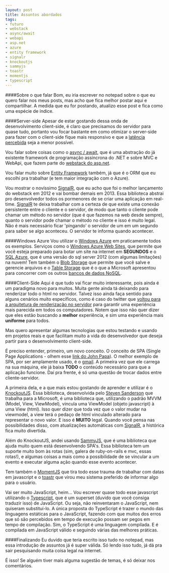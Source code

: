 ```yaml
---
layout: post
title: Assuntos abordados
tags:
- futuro
- webstack
- async/await
- webapi
- asp.net
- azure
- entity framework
- signalr
- knockoutjs
- sammyjs
- toastr
- momentjs
- typescript
---
```


####Sobre o que falar
Bom, eu iria escrever no notepad sobre o que eu quero falar nos meus posts, mas acho que fica melhor postar aqui e compartilhar. A medida que eu for postando, atualizo esse post e fica como uma espécie de índice.<!--break-->

####Server-side
Apesar de estar gostando dessa onda de desenvolvimento client-side, é claro que precisamos do servidor para quase tudo, portanto vou focar bastante em como otimizar o server-side para fazer com o client-side fique mais responsivo e que a [latência percebida](http://www.codeofhonor.com/blog/reducing-perceived-latency) seja a menor possível.

Vou falar sobre coisas como o [async / await](http://msdn.microsoft.com/en-us/library/vstudio/hh191443.aspx), que é uma abstração do já existente framework de programação assíncrona do .NET e sobre MVC e WebApi, que fazem parte do [webstack do asp.net](http://aspnetwebstack.codeplex.com/).

Vou falar muito sobre [Entity Framework](http://entityframework.codeplex.com/) também, já que é o ORM que eu escolhi pra trabalhar (e tem maior integração com o Azure).

Vou mostrar o novíssimo [SignalR](http://www.asp.net/signalr), que eu acho que foi o melhor lançamento do webstack em 2012 e vai bombar demais em 2013. Essa biblioteca abstrai pro desenvolvedor todos os pormenores de se criar uma aplicação em real-time. [SignalR](http://www.asp.net/signalr) te deixa trabalhar com a certeza de que existe uma conexão persistente entre o cliente e o servidor, de modo que tanto o cliente pode chamar um método no servidor (que é que fazemos na web desde sempre), quanto o servidor pode chamar o método no cliente e isso é muito legal. Não é mais necessário ficar 'pingando' o servidor de um em um segundo para saber se algo aconteceu. O servidor te informa quando acontecer.

####Windows Azure
Vou utilizar o [Windows Azure](http://www.windowsazure.com) em praticamente todos os exemplos.
Serviços como o [Windows Azure Web Sites](http://www.windowsazure.com/home/features/web-sites/), que permite que você esteja preparado para botar um site na internet em **SEGUNDOS** e o [SQL Azure](http://www.windowsazure.com/pt-br/home/features/data-management/), que é uma versão do sql server 2012 (com algumas limitações) na nuvem!
Tem também o [Blob Storage](http://www.windowsazure.com/en-us/develop/net/how-to-guides/blob-storage/) que permite que você salve e gerencie arquivos e o [Table Storage](http://www.windowsazure.com/en-us/develop/net/how-to-guides/table-services/) que é o que a Microsoft apresentou para concorrer com os outros [bancos de dados NoSQL](http://nosql-database.org/).

####Client-Side
Aqui é que tudo vai ficar muito interessante, pois ainda é um paradigma novo para muitos. Muita gente ainda tá deixando para renderizar todo o html no servidor. Talvez isso ainda faça sentido para alguns cenários muito específicos, como é caso do twitter que [voltou para a arquitetura de renderização no servidor](http://engineering.twitter.com/2012/05/improving-performance-on-twittercom.html) para garantir uma experiência mais parecida em todos os computadores. Notem que isso não quer dizer que eles estão buscando a **melhor** experiência, e sim uma experiência mais **uniforme** para todos.

Mas quero apresentar algumas tecnologias que estou testando e usando em projetos reais e que facilitam muito a vida do desenvolvedor que deseja partir para o desenvolvimento client-side.

É preciso entender, primeiro, um novo conceito. O conceito de SPA (Single Page Applications - olhem esse [link do John Papa](http://www.johnpapa.net/building-single-page-apps-with-knockout-jquery-and-web-api-ndash-the-story-begins/)).
O melhor exemplo de SPA, por ser amplamente usado, é o [gmail](http://www.gmail.com). A primeira vez que ele carrega na sua máquina, ele já baixa **TODO** o conteúdo necessário para que a aplicação funcione. Daí pra frente, é só uma questão de trocar dados entre cliente-servidor. 

A primeira dela, e a que mais estou gostando de aprender e utilizar é o [KnockoutJS](http://knockoutjs.com/). Essa biblioteca, desenvolvida pelo [Steven Sanderson](https://twitter.com/stevensanderson) que trabalha para a Microsoft, é uma biblioteca que, utilizando o padrão MVVM (Model, View, ViewModel), vincula uma ViewModel (objeto javascript) à uma View (html). Isso quer dizer que toda vez que o valor mudar na viewmodel, a view terá o pedaço de html vinculado alterado para representar o novo valor. E isso é **MUITO** legal. Quando você pensa nas possibilidades disso, com atualizações automáticas com [SignalR](http://www.asp.net/signalr), a histórica fica muito divertida.

Além do KnockoutJS, andei usando [SammyJS](http://sammyjs.org/), que é uma biblioteca que ajuda muito quem está desenvolvendo SPA's. Essa biblioteca tem um suporte muito bom às rotas (sim, galera de ruby-on-rails e mvc, essas rotas!), e algumas coisas a mais como a possibilidade de se vincular a um evento e executar alguma ação quando esse evento acontecer.

Tem também o [MomentJS](http://momentjs.com/) que tira todo esse trauma de trabalhar com datas em javascript e o [toastr](https://github.com/CodeSeven/toastr) que virou meu sistema preferido de informar algo para o usuário.

Vai ser muito JavaScript, heim... Vou escrever quase todo esse javascript utilizando o [Typescript](http://www.typescriptlang.org/), que é um superset (duvido que você consiga traduzir isso) de JavaScript. Ou seja, não reinventaram o JavaScript, nem quiseram substituí-lo. A única proposta do TypeScript é trazer o mundo das linguagens estáticas para o JavaScript, fazendo com que muitos dos erros que só são percebidos em tempo de execução possam ser pegos em tempo de compilação. Sim, o TypeScript é uma linguagem compilada. E é compilada em JavaScript válido e seguindo várias das melhores práticas.

####Finalizando
Eu duvido que teria escrito isso tudo no notepad, mas essa introdução de assuntos já é super válida. Só lendo isso tudo, já dá pra sair pesquisando muita coisa legal na internet.

É isso! Se alguém tiver mais alguma sugestão de temas, é só deixar nos comentários.